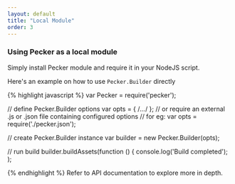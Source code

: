 ```yaml
---
layout: default
title: "Local Module"
order: 3
---
```


### Using Pecker as a local module

Simply install Pecker module and require it in your NodeJS script.

Here's an example on how to use ```Pecker.Builder``` directly

{% highlight javascript %}
var Pecker = require('pecker');

// define Pecker.Builder options
var opts = { /*...*/ };
// or require an external .js or .json file containing configured options
// for eg: var opts = require('./pecker.json');

// create Pecker.Builder instance
var builder = new Pecker.Builder(opts);

// run build
builder.buildAssets(function () {
	console.log('Build completed');
);

{% endhighlight %}
Refer to API documentation to explore more in depth.